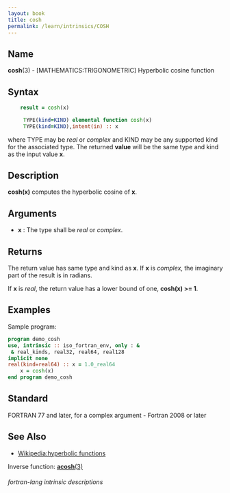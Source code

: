 ```yaml
---
layout: book
title: cosh
permalink: /learn/intrinsics/COSH
---
```

## __Name__

__cosh__(3) - \[MATHEMATICS:TRIGONOMETRIC\] Hyperbolic cosine function


## __Syntax__
```fortran
    result = cosh(x)

     TYPE(kind=KIND) elemental function cosh(x)
     TYPE(kind=KIND),intent(in) :: x
```
where TYPE may be _real_ or _complex_ and KIND may be any 
supported kind for the associated type. The returned __value__
will be the same type and kind as the input value __x__.

## __Description__

__cosh(x)__ computes the hyperbolic cosine of __x__.

## __Arguments__

  - __x__
    : The type shall be _real_ or _complex_.

## __Returns__

The return value has same type and kind as __x__. If __x__ is _complex_, the
imaginary part of the result is in radians.

If __x__ is _real_, the return value has a lower bound of one, 
__cosh(x) \>= 1__.

## __Examples__

Sample program:

```fortran
program demo_cosh
use, intrinsic :: iso_fortran_env, only : &
 & real_kinds, real32, real64, real128
implicit none
real(kind=real64) :: x = 1.0_real64
    x = cosh(x)
end program demo_cosh
```

## __Standard__

FORTRAN 77 and later, for a complex argument - Fortran 2008 or later

## __See Also__
- [Wikipedia:hyperbolic functions](https://en.wikipedia.org/wiki/Hyperbolic_functions)

Inverse function: [__acosh__(3)](ACOSH)

###### fortran-lang intrinsic descriptions
